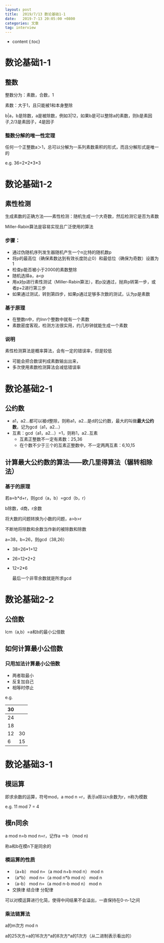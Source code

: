 ```yaml
---
layout: post
title:  2019/7/13 数论基础1-1
date:   2019-7-13 20:05:00 +0800
categories: 文章
tag: interview
---
```


* content
{:toc}
# 数论基础1-1

## 整数

整数分为：素数，合数，1

素数：大于1，且只能被1和本身整除

b|a，b是除数，a是被除数，例如3|12，如果b是可以整除a的素数，则b是素因子,2/3是素因子，4是因子

### 整数分解的唯一性定理

任何一个正整数a＞1，总可以分解为一系列素数乘积的形式，而且分解形式是唯一的

e.g. 36=2\*2\*3*3

# 数论基础1-2

## 素性检测

生成素数的正确方法——素性检测：随机生成一个大奇数，然后检测它是否为素数

Miller-Rabin算法是容易实现且广泛使用的算法

### 步骤：

- 通过伪随机序列发生器随机产生一个n比特的随机数p
- 将p的最高位（确保素数达到有效长度防止0）和最低位（确保为奇数）设置为1
- 检查p能否被小于2000的素数整除
- 随机选择a，a<p
- 用a对p进行素性测试（Miller-Rabin算法），若p没通过，抛弃p转第一步，或者p+2进行第三步
- 如果通过测试，转到第四步，如果p通过足够多次数的测试，认为p是素数

### 基于原理

- 在整数n中，约lnn个整数中就有一个素数
- 素数密度客观，检测方法很实用，约几秒钟就能生成一个素数

### 说明

素性检测算法是概率算法，会有一定的错误率，但是较低

- 可能会把合数误判成素数输出出来，
- 多次使用素数检测算法会减低错误率

# 数论基础2-1

## 公约数

- a1，a2...都可以被d整除，则称a1，a2...是d的公约数，最大的叫做**最大公约数**，记为gcd（a1，a2...）
- 互素：gcd（a1，a2...）=1，则称1，a2..互素
  - 互素正整数不一定有素数：25,36
  - 在个数不少于三个的互素正整数中，不一定两两互素：6,10,15

## 计算最大公约数的算法——欧几里得算法（辗转相除法）

### 基于的原理

若a=b*d+r，则gcd（a，b）=gcd（b，r）

b除数，d商，r余数

将大数的问题转换为小数的问题，a>b>r

不断地将除数和余数当作新的被除数和除数

a=38，b=26，则gcd（38,26）

- 38=26*1+12

- 26=12*2+2

- 12=2*6

  最后一个非零余数就是所求gcd

# 数论基础2-2

## 公倍数

lcm（a,b）=a和b的最小公倍数

## 如何计算最小公倍数

### 只用加法计算最小公倍数

- 两者取最小
- 反复加自己
- 相等时停止

e.g. 

| 30   |      |
| ---- | ---- |
| 24   |      |
| 18   |      |
| 12   | 30   |
| 6    | 15   |

# 数论基础3-1

## 模运算

即求余数的运算，符号mod，a mod n =r，表示a除以n余数为r，n称为模数

e.g. 11 mod 7 = 4

## 模n同余

a mod n=b mod n=r，记作a ＝b （mod n)

称a和b在模n下是同余的

### 模运算的性质

- （a+b） mod n=（a mod n+b mod n） mod n
- （a\*b） mod n=（a mod n\*b mod n） mod n
- （a-b） mod n=（a mod n-b mod n） mod n
- 交换律 结合律 分配律

可以对模运算进行化简，使得中间结果不会溢出，一直保持在0-n-1之间

### 乘法链算法

a的m次方  mod  n

a的25次方=a的16次方\*a的8次方\*a的1次方（从二进制表示看出的）